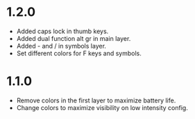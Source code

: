 # 1.2.0
- Added caps lock in thumb keys.
- Added dual function alt gr in main layer.
- Added - and / in symbols layer.
- Set different colors for F keys and symbols.

# 1.1.0
- Remove colors in the first layer to maximize battery life.
- Change colors to maximize visibility on low intensity config.
